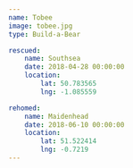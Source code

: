 ```yaml
---
name: Tobee
image: tobee.jpg
type: Build-a-Bear

rescued:
    name: Southsea
    date: 2018-04-28 00:00:00
    location:
        lat: 50.783565
        lng: -1.085559

rehomed:
    name: Maidenhead
    date: 2018-06-10 00:00:00
    location:
        lat: 51.522414
        lng: -0.7219
---
```

